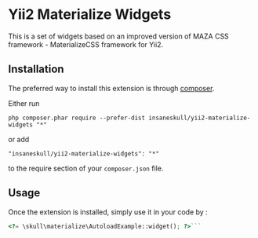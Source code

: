 Yii2 Materialize Widgets
========================
This is a set of widgets based on an improved version of MAZA CSS framework - MaterializeCSS framework for Yii2.

Installation
------------

The preferred way to install this extension is through [composer](http://getcomposer.org/download/).

Either run

```
php composer.phar require --prefer-dist insaneskull/yii2-materialize-widgets "*"
```

or add

```
"insaneskull/yii2-materialize-widgets": "*"
```

to the require section of your `composer.json` file.


Usage
-----

Once the extension is installed, simply use it in your code by  :

```php
<?= \skull\materialize\AutoloadExample::widget(); ?>```